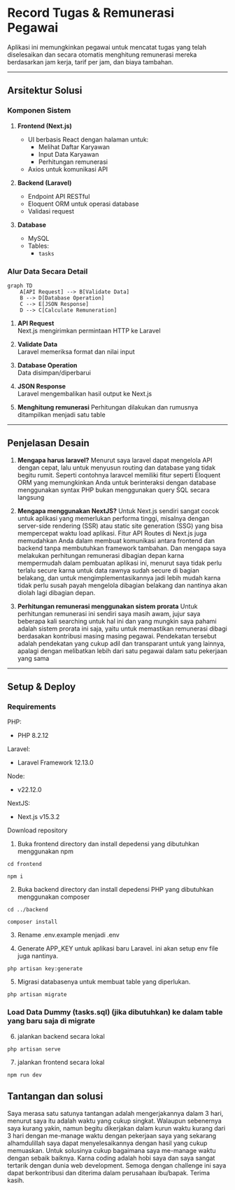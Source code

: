 # Record Tugas & Remunerasi Pegawai

Aplikasi ini memungkinkan pegawai untuk mencatat tugas yang telah diselesaikan dan secara otomatis menghitung remunerasi mereka berdasarkan jam kerja, tarif per jam, dan biaya tambahan.

---

## Arsitektur Solusi

### Komponen Sistem

1. **Frontend (Next.js)**
   - UI berbasis React dengan halaman untuk:
     - Melihat Daftar Karyawan
     - Input Data Karyawan
     - Perhitungan remunerasi
   - Axios untuk komunikasi API

2. **Backend (Laravel)**
   - Endpoint API RESTful
   - Eloquent ORM untuk operasi database
   - Validasi request

3. **Database**
   - MySQL
   - Tables:
     - `tasks`

### Alur Data Secara Detail

```mermaid
graph TD
    A[API Request] --> B[Validate Data]
    B --> D[Database Operation]
    C --> E[JSON Response]
    D --> C[Calculate Remuneration]
```

1. **API Request**  
   Next.js mengirimkan permintaan HTTP ke Laravel

2. **Validate Data**  
   Laravel memeriksa format dan nilai input

3. **Database Operation**  
   Data disimpan/diperbarui

4. **JSON Response**  
   Laravel mengembalikan hasil output ke Next.js

5. **Menghitung remunerasi**
   Perhitungan dilakukan dan rumusnya ditampilkan menjadi satu table

---

## Penjelasan Desain

1. **Mengapa harus laravel?**
   Menurut saya laravel dapat mengelola API dengan cepat, lalu untuk menyusun routing dan database yang tidak begitu rumit. Seperti contohnya laravcel memiliki fitur seperti Eloquent ORM yang memungkinkan Anda untuk berinteraksi dengan database menggunakan syntax PHP bukan menggunakan query SQL secara langsung 

2. **Mengapa menggunakan NextJS?**
   Untuk Next.js sendiri sangat cocok untuk aplikasi yang memerlukan performa tinggi, misalnya dengan server-side rendering (SSR) atau static site generation (SSG) yang bisa mempercepat waktu load aplikasi. Fitur API Routes di Next.js juga memudahkan Anda dalam membuat komunikasi antara frontend dan backend tanpa membutuhkan framework tambahan. Dan mengapa saya melakukan perhitungan remunerasi dibagian depan karna mempermudah dalam pembuatan aplikasi ini, menurut saya tidak perlu terlalu secure karna untuk data rawnya sudah secure di bagian belakang, dan untuk mengimplementasikannya jadi lebih mudah karna tidak perlu susah payah mengelola dibagian belakang dan nantinya akan diolah lagi dibagian depan.

3. **Perhitungan remunerasi menggunakan sistem prorata**
   Untuk perhitungan remunerasi ini sendiri saya masih awam, jujur saya beberapa kali searching untuk hal ini dan yang mungkin saya pahami adalah sistem prorata ini saja, yaitu untuk memastikan remunerasi dibagi berdasakan kontribusi masing masing pegawai. Pendekatan tersebut adalah pendekatan yang cukup adil dan transparant untuk yang lainnya, apalagi dengan melibatkan lebih dari satu pegawai dalam satu pekerjaan yang sama

---

## Setup & Deploy

### Requirements

PHP:
   - PHP 8.2.12

Laravel:
   - Laravel Framework 12.13.0

Node:
   - v22.12.0

NextJS:
   - Next.js v15.3.2

Download repository

1. Buka frontend directory dan install depedensi yang dibutuhkan menggunakan npm

`cd frontend`

`npm i`


2. Buka backend directory dan install depedensi PHP yang dibutuhkan menggunakan composer

`cd ../backend`

`composer install`

3. Rename .env.example menjadi .env

4. Generate APP_KEY untuk aplikasi baru Laravel. ini akan setup env file juga nantinya.

`php artisan key:generate`


5. Migrasi databasenya untuk membuat table yang diperlukan.

`php artisan migrate`


### Load Data Dummy (tasks.sql) (jika dibutuhkan) ke dalam table yang baru saja di migrate

6. jalankan backend secara lokal

`php artisan serve`


7. jalankan frontend secara lokal

`npm run dev`


## Tantangan dan solusi

Saya merasa satu satunya tantangan adalah mengerjakannya dalam 3 hari, menurut saya itu adalah waktu yang cukup singkat. Walaupun sebenernya saya kurang yakin, namun begitu dikerjakan dalam kurun waktu kurang dari 3 hari dengan me-manage waktu dengan pekerjaan saya yang sekarang alhamdulillah saya dapat menyelesaikannya dengan hasil yang cukup memuaskan.
Untuk solusinya cukup bagaimana saya me-manage waktu dengan sebaik baiknya. Karna coding adalah hobi saya dan saya sangat tertarik dengan dunia web development. Semoga dengan challenge ini saya dapat berkontribusi dan diterima dalam perusahaan ibu/bapak. Terima kasih.